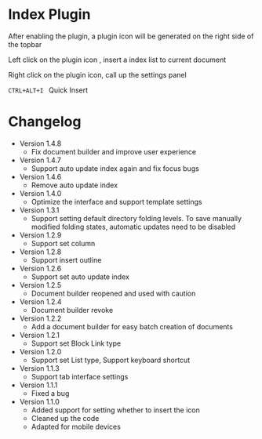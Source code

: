 # Index Plugin

After enabling the plugin, a plugin icon will be generated on the right side of the topbar

Left click on the plugin icon , insert a index list to current document

Right click on the plugin icon, call up the settings panel

`CTRL+ALT+I ` Quick Insert

# Changelog
- Version 1.4.8
  - Fix document builder and improve user experience
- Version 1.4.7
  - Support auto update index again and fix focus bugs
- Version 1.4.6
  - Remove auto update index
- Version 1.4.0
  - Optimize the interface and support template settings
- Version 1.3.1
  - Support setting default directory folding levels. To save manually modified folding states, automatic updates need to be disabled
- Version 1.2.9
  - Support set column
- Version 1.2.8
  - Support insert outline
- Version 1.2.6
  - Support set auto update index
- Version 1.2.5
  - Document builder reopened and used with caution
- Version 1.2.4
  - Document builder revoke
- Version 1.2.2
  - Add a document builder for easy batch creation of documents
- Version 1.2.1
  - Support set Block Link type
- Version 1.2.0
  - Support set List type, Support keyboard shortcut
- Version 1.1.3
  - Support tab interface settings
- Version 1.1.1
  - Fixed a bug
- Version 1.1.0
  - Added support for setting whether to insert the icon
  - Cleaned up the code
  - Adapted for mobile devices
